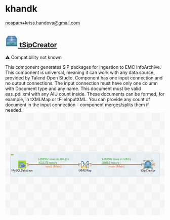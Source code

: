 # khandk
  <nospam+kriss.handova@gmail.com>

## <a href='./components/tSipCreator/readme.md'><img src='./components/tSipCreator/logo.jpg' width='40' height='40'> tSipCreator</a>
 :warning: Compatibility not known

This component generates SIP packages for ingestion to EMC InfoArchive.
This component is universal, meaning it can work with any data source, provided by Talend Open Studio. 
Component has one input connection and no output connections. The input connection must have only one column with Document type and any name. 
This document must be valid eas_pdi.xml with any AIU count inside. 
These documents can be formed, for example, in tXMLMap or tFileInputXML. 
You can provide any count of document in the input connection - component merges/splits them if needed. 
<img src='./components/tSipCreator/sample.jpg'>
